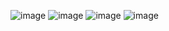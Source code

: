 ![image](https://github.com/user-attachments/assets/6c1f227b-7aea-4cc2-9e82-c39d4e52e9e5)
![image](https://github.com/user-attachments/assets/17eddb93-9d4e-4fb0-b784-dc2afd6e6773)
![image](https://github.com/user-attachments/assets/825d44e4-3cdf-481b-8601-e9787fa6f2a0)
![image](https://github.com/user-attachments/assets/c4f4c347-0e99-4c7a-9817-1eee8ab0f084)

